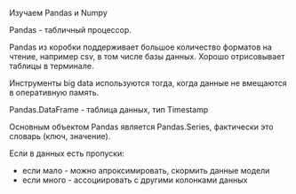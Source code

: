 Изучаем Pandas и Numpy

Pandas - табличный процессор.

Pandas из коробки поддерживает большое количество форматов на чтение, например csv, в том числе базы данных. Хорошо отрисовывает таблицы в терминале.

Инструменты big data используются тогда, когда данные не вмещаются в оперативную память.

Pandas.DataFrame - таблица данных, тип Timestamp

Основным объектом Pandas является Pandas.Series, фактически это словарь (ключ, значение).

Если в данных есть пропуски:
 - если мало - можно апроксимировать, скормить данные модели
 - если много - ассоциировать с другими колонками данных




